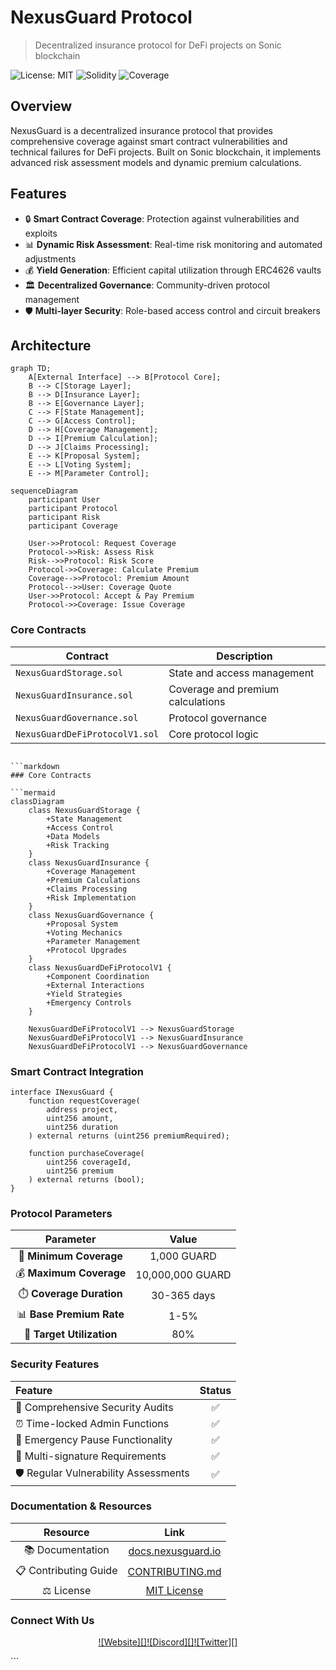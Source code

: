 # NexusGuard Protocol

> Decentralized insurance protocol for DeFi projects on Sonic blockchain

![License: MIT](https://img.shields.io/badge/License-MIT-yellow.svg)
![Solidity](https://img.shields.io/badge/Solidity-%5E0.8.20-363636)
![Coverage](https://img.shields.io/badge/coverage-95%25-brightgreen)

## Overview

NexusGuard is a decentralized insurance protocol that provides comprehensive coverage against smart contract vulnerabilities and technical failures for DeFi projects. Built on Sonic blockchain, it implements advanced risk assessment models and dynamic premium calculations.

## Features

- 🔒 **Smart Contract Coverage**: Protection against vulnerabilities and exploits
- 📊 **Dynamic Risk Assessment**: Real-time risk monitoring and automated adjustments
- 💰 **Yield Generation**: Efficient capital utilization through ERC4626 vaults
- 🏛️ **Decentralized Governance**: Community-driven protocol management
- 🛡️ **Multi-layer Security**: Role-based access control and circuit breakers


## Architecture

```mermaid
graph TD;
    A[External Interface] --> B[Protocol Core];
    B --> C[Storage Layer];
    B --> D[Insurance Layer];
    B --> E[Governance Layer];
    C --> F[State Management];
    C --> G[Access Control];
    D --> H[Coverage Management];
    D --> I[Premium Calculation];
    D --> J[Claims Processing];
    E --> K[Proposal System];
    E --> L[Voting System];
    E --> M[Parameter Control];
```



```mermaid
sequenceDiagram
    participant User
    participant Protocol
    participant Risk
    participant Coverage
    
    User->>Protocol: Request Coverage
    Protocol->>Risk: Assess Risk
    Risk-->>Protocol: Risk Score
    Protocol->>Coverage: Calculate Premium
    Coverage-->>Protocol: Premium Amount
    Protocol-->>User: Coverage Quote
    User->>Protocol: Accept & Pay Premium
    Protocol->>Coverage: Issue Coverage
```

### Core Contracts

| Contract | Description |
|----------|-------------|
| `NexusGuardStorage.sol` | State and access management |
| `NexusGuardInsurance.sol` | Coverage and premium calculations |
| `NexusGuardGovernance.sol` | Protocol governance |
| `NexusGuardDeFiProtocolV1.sol` | Core protocol logic |
```

```markdown
### Core Contracts

```mermaid
classDiagram
    class NexusGuardStorage {
        +State Management
        +Access Control
        +Data Models
        +Risk Tracking
    }
    class NexusGuardInsurance {
        +Coverage Management
        +Premium Calculations
        +Claims Processing
        +Risk Implementation
    }
    class NexusGuardGovernance {
        +Proposal System
        +Voting Mechanics
        +Parameter Management
        +Protocol Upgrades
    }
    class NexusGuardDeFiProtocolV1 {
        +Component Coordination
        +External Interactions
        +Yield Strategies
        +Emergency Controls
    }

    NexusGuardDeFiProtocolV1 --> NexusGuardStorage
    NexusGuardDeFiProtocolV1 --> NexusGuardInsurance
    NexusGuardDeFiProtocolV1 --> NexusGuardGovernance
```

### Smart Contract Integration

```solidity
interface INexusGuard {
    function requestCoverage(
        address project,
        uint256 amount,
        uint256 duration
    ) external returns (uint256 premiumRequired);
    
    function purchaseCoverage(
        uint256 coverageId,
        uint256 premium
    ) external returns (bool);
}
```

### Protocol Parameters

<div align="center">

| Parameter | Value |
|:---------:|:-----:|
| 💎 **Minimum Coverage** | 1,000 GUARD |
| 💰 **Maximum Coverage** | 10,000,000 GUARD |
| ⏱️ **Coverage Duration** | 30-365 days |
| 📊 **Base Premium Rate** | 1-5% |
| 🎯 **Target Utilization** | 80% |

</div>

### Security Features

<div align="center">

| Feature | Status |
|:--------|:------:|
| 🔐 Comprehensive Security Audits | ✅ |
| ⏰ Time-locked Admin Functions | ✅ |
| 🛑 Emergency Pause Functionality | ✅ |
| 🔑 Multi-signature Requirements | ✅ |
| 🛡️ Regular Vulnerability Assessments | ✅ |

</div>

### Documentation & Resources

<div align="center">

| Resource | Link |
|:--------:|:----:|
| 📚 Documentation | [docs.nexusguard.io](https://docs.nexusguard.io) |
| 📋 Contributing Guide | [CONTRIBUTING.md](CONTRIBUTING.md) |
| ⚖️ License | [MIT License](LICENSE) |

</div>

### Connect With Us

<div align="center">

[![Website][]](https://nexusguard.io)[![Discord][]](https://discord.gg/nexusguard)[![Twitter][]](https://twitter.com/NexusGuard)

</div>
```
